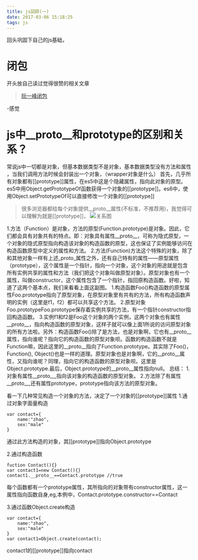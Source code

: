 ```yaml
---
title: js回顾(一)
date: 2017-03-06 15:18:25
tags: js
---
```


回头巩固下自己的js基础，
# 闭包 #
开头放自己读过觉得很赞的相关文章
>[阮一峰闭包](http://www.ruanyifeng.com/blog/2009/08/learning_javascript_closures.html)

-感觉

# js中__proto__和prototype的区别和关系？ #
常说js中一切都是对象，但基本数据类型不是对象，基本数据类型没有方法和属性 ，当我们调用方法时候会封装出一个对象，（wrapper对象是什么）
首先，几乎所有对象都有[[prototype]]属性，在es5中这是个隐藏属性，指向此对象的原型。es5中用Object.getPrototypeOf函数获得一个对象的[[prototype]]。es6中，使用Object.setPrototypeOf可以直接修改一个对象的[[prototype]]
>很多浏览器都给每个对象提供__proto__属性(不标准，不推荐用)，我觉得可以理解为就是[[prototype]]，
![关系图](http://i.imgur.com/0G4COrD.png)

1.方法（Function）是对象，方法的原型(Function.prototype)是对象。因此，它们都会具有对象共有的特点。即：对象具有属性__proto__，可称为隐式原型，一个对象的隐式原型指向构造该对象的构造函数的原型，这也保证了实例能够访问在构造函数原型中定义的属性和方法。
2.方法(Function)方法这个特殊的对象，除了和其他对象一样有上述_proto_属性之外，还有自己特有的属性——原型属性（prototype），这个属性是一个指针，指向一个对象，这个对象的用途就是包含所有实例共享的属性和方法（我们把这个对象叫做原型对象）。原型对象也有一个属性，叫做constructor，这个属性包含了一个指针，指回原构造函数。好啦，知道了这两个基本点，我们来看看上面这副图。
1.构造函数Foo()构造函数的原型属性Foo.prototype指向了原型对象，在原型对象里有共有的方法，所有构造函数声明的实例（这里是f1，f2）都可以共享这个方法。
2.原型对象Foo.prototypeFoo.prototype保存着实例共享的方法，有一个指针constructor指回构造函数。
3.实例f1和f2是Foo这个对象的两个实例，这两个对象也有属性__proto__，指向构造函数的原型对象，这样子就可以像上面1所说的访问原型对象的所有方法啦。另外：构造函数Foo()除了是方法，也是对象啊，它也有__proto__属性，指向谁呢？指向它的构造函数的原型对象呗。函数的构造函数不就是Function嘛，因此这里的__proto__指向了Function.prototype。其实除了Foo()，Function(), Object()也是一样的道理。原型对象也是对象啊，它的__proto__属性，又指向谁呢？同理，指向它的构造函数的原型对象呗。这里是Object.prototype.最后，Object.prototype的__proto__属性指向null。
总结：
1.对象有属性__proto__,指向该对象的构造函数的原型对象。
2.方法除了有属性__proto__,还有属性prototype，prototype指向该方法的原型对象。

看一下几种常见构造一个对象的方法，决定了一个对象的[[prototype]]属性
1.通过对象字面量构造

    var contact={
        name:"zhao",
        sex:"male"
    }

通过此方法构造的对象，其[[prototype]]指向Object.prototype

2.通过构造函数

    fuction Contact(){}
    var contact1=new Contact(){}
    contact1.__proto__==Contact.prototype //true

每个函数都有一个prototype属性，其所指向的对象带有constructor属性，这一属性指向函数自身,eg,本例中，Contact.prototype.constructor==Contact

3.通过函数Object.create构造

    var contact={
        name:"zhao",
        sex:"male"
    }
    var contact1=Object.create(contact);

contact1的[[prototype]]指向contact